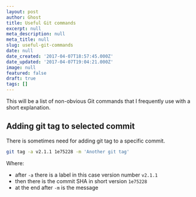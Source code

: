 ```yaml
---
layout: post
author: Ghost
title: Useful Git commands
excerpt: null
meta_description: null
meta_title: null
slug: useful-git-commands
date: null
date_created: '2017-04-07T18:57:45.000Z'
date_updated: '2017-04-07T19:04:21.000Z'
image: null
featured: false
draft: true
tags: []
---
```

This will be a list of non-obvious Git commands that I frequently use with a short explanation.

## Adding git tag to selected commit
There is sometimes need for adding git tag to a specific commit.
```bash
git tag -a v2.1.1 1e75228 -m 'Another git tag'
```
Where:

- after `-a` there is a label in this case version number `v2.1.1`
- then there is the commit SHA in short version `1e75228`
- at the end after `-m` is the message
